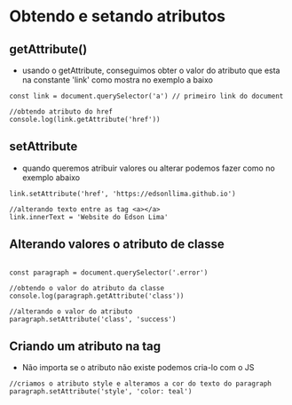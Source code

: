 # Obtendo e setando atributos
## getAttribute()
- usando o getAttribute, conseguimos obter o valor do atributo que esta na constante 'link' como mostra no exemplo a baixo
```
const link = document.querySelector('a') // primeiro link do document

//obtendo atributo do href
console.log(link.getAttribute('href'))
```
## setAttribute
- quando queremos atribuir valores ou alterar podemos fazer como no exemplo abaixo
```
link.setAttribute('href', 'https://edsonllima.github.io')

//alterando texto entre as tag <a></a>
link.innerText = 'Website do Edson Lima'
```
## Alterando valores o atributo de classe
```

const paragraph = document.querySelector('.error')

//obtendo o valor do atributo da classe
console.log(paragraph.getAttribute('class'))

//alterando o valor do atributo
paragraph.setAttribute('class', 'success')
```
## Criando um atributo na tag
- Não importa se o atributo não existe podemos cria-lo com o JS
```
//criamos o atributo style e alteramos a cor do texto do paragraph
paragraph.setAttribute('style', 'color: teal')
```